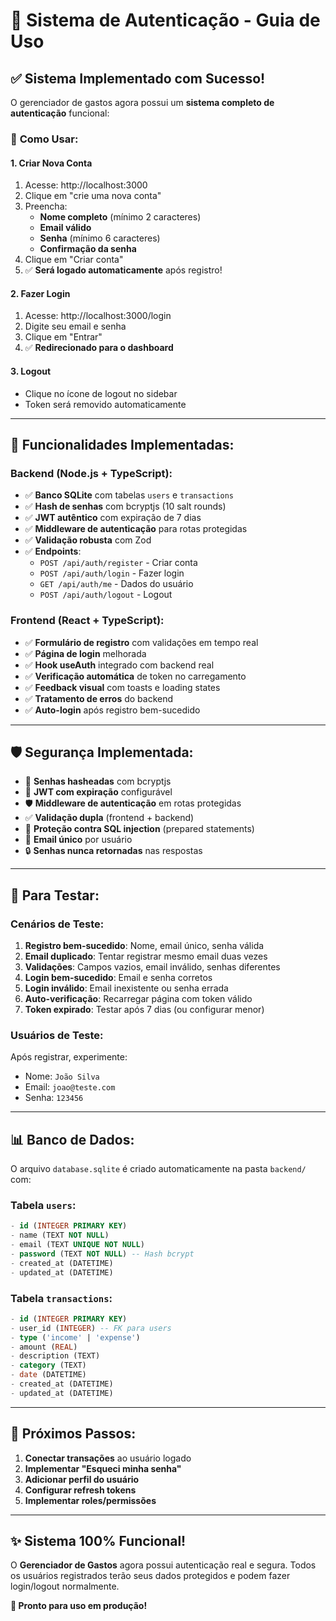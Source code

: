 # 🔐 Sistema de Autenticação - Guia de Uso

## ✅ Sistema Implementado com Sucesso!

O gerenciador de gastos agora possui um **sistema completo de autenticação** funcional:

### 🎯 **Como Usar:**

#### **1. Criar Nova Conta**
1. Acesse: http://localhost:3000
2. Clique em "crie uma nova conta"
3. Preencha:
   - **Nome completo** (mínimo 2 caracteres)
   - **Email válido**
   - **Senha** (mínimo 6 caracteres)
   - **Confirmação da senha**
4. Clique em "Criar conta"
5. ✅ **Será logado automaticamente** após registro!

#### **2. Fazer Login**
1. Acesse: http://localhost:3000/login
2. Digite seu email e senha
3. Clique em "Entrar"
4. ✅ **Redirecionado para o dashboard**

#### **3. Logout**
- Clique no ícone de logout no sidebar
- Token será removido automaticamente

---

## 🔧 **Funcionalidades Implementadas:**

### **Backend (Node.js + TypeScript):**
- ✅ **Banco SQLite** com tabelas `users` e `transactions`
- ✅ **Hash de senhas** com bcryptjs (10 salt rounds)
- ✅ **JWT autêntico** com expiração de 7 dias
- ✅ **Middleware de autenticação** para rotas protegidas
- ✅ **Validação robusta** com Zod
- ✅ **Endpoints**:
  - `POST /api/auth/register` - Criar conta
  - `POST /api/auth/login` - Fazer login
  - `GET /api/auth/me` - Dados do usuário
  - `POST /api/auth/logout` - Logout

### **Frontend (React + TypeScript):**
- ✅ **Formulário de registro** com validações em tempo real
- ✅ **Página de login** melhorada
- ✅ **Hook useAuth** integrado com backend real
- ✅ **Verificação automática** de token no carregamento
- ✅ **Feedback visual** com toasts e loading states
- ✅ **Tratamento de erros** do backend
- ✅ **Auto-login** após registro bem-sucedido

---

## 🛡️ **Segurança Implementada:**

- 🔐 **Senhas hasheadas** com bcryptjs
- 🎫 **JWT com expiração** configurável
- 🛡️ **Middleware de autenticação** em rotas protegidas
- ✅ **Validação dupla** (frontend + backend)
- 🚫 **Proteção contra SQL injection** (prepared statements)
- 📧 **Email único** por usuário
- 🔒 **Senhas nunca retornadas** nas respostas

---

## 🧪 **Para Testar:**

### **Cenários de Teste:**
1. **Registro bem-sucedido**: Nome, email único, senha válida
2. **Email duplicado**: Tentar registrar mesmo email duas vezes
3. **Validações**: Campos vazios, email inválido, senhas diferentes
4. **Login bem-sucedido**: Email e senha corretos
5. **Login inválido**: Email inexistente ou senha errada
6. **Auto-verificação**: Recarregar página com token válido
7. **Token expirado**: Testar após 7 dias (ou configurar menor)

### **Usuários de Teste:**
Após registrar, experimente:
- Nome: `João Silva`
- Email: `joao@teste.com`
- Senha: `123456`

---

## 📊 **Banco de Dados:**

O arquivo `database.sqlite` é criado automaticamente na pasta `backend/` com:

### **Tabela `users`:**
```sql
- id (INTEGER PRIMARY KEY)
- name (TEXT NOT NULL)
- email (TEXT UNIQUE NOT NULL)
- password (TEXT NOT NULL) -- Hash bcrypt
- created_at (DATETIME)
- updated_at (DATETIME)
```

### **Tabela `transactions`:**
```sql
- id (INTEGER PRIMARY KEY)
- user_id (INTEGER) -- FK para users
- type ('income' | 'expense')
- amount (REAL)
- description (TEXT)
- category (TEXT)
- date (DATETIME)
- created_at (DATETIME)
- updated_at (DATETIME)
```

---

## 🚀 **Próximos Passos:**

1. **Conectar transações** ao usuário logado
2. **Implementar "Esqueci minha senha"**
3. **Adicionar perfil do usuário**
4. **Configurar refresh tokens**
5. **Implementar roles/permissões**

---

## ✨ **Sistema 100% Funcional!**

O **Gerenciador de Gastos** agora possui autenticação real e segura. Todos os usuários registrados terão seus dados protegidos e podem fazer login/logout normalmente.

**🎉 Pronto para uso em produção!**